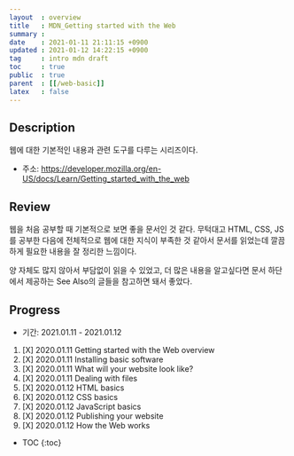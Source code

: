 ```yaml
---
layout  : overview
title   : MDN_Getting started with the Web
summary : 
date    : 2021-01-11 21:11:15 +0900
updated : 2021-01-12 14:22:15 +0900
tag     : intro mdn draft
toc     : true
public  : true
parent  : [[/web-basic]]
latex   : false
---
```


## Description

웹에 대한 기본적인 내용과 관련 도구를 다루는 시리즈이다.

+ 주소: https://developer.mozilla.org/en-US/docs/Learn/Getting_started_with_the_web

## Review

웹을 처음 공부할 때 기본적으로 보면 좋을 문서인 것 같다. 무턱대고 HTML, CSS, JS를 공부한 다음에 전체적으로 웹에 대한 지식이 부족한 것 같아서 문서를 읽었는데 깔끔하게 필요한 내용을 잘 정리한 느낌이다.

양 자체도 많지 않아서 부담없이 읽을 수 있었고, 더 많은 내용을 알고싶다면 문서 하단에서 제공하는 See Also의 글들을 참고하면 돼서 좋았다.

## Progress

+ 기간: 2021.01.11 - 2021.01.12

1. [X] 2020.01.11 Getting started with the Web overview
1. [X] 2020.01.11 Installing basic software
1. [X] 2020.01.11 What will your website look like?
1. [X] 2020.01.11 Dealing with files
1. [X] 2020.01.12 HTML basics
1. [X] 2020.01.12 CSS basics
1. [X] 2020.01.12 JavaScript basics
1. [X] 2020.01.12 Publishing your website
1. [X] 2020.01.12 How the Web works

+ TOC
{:toc}
